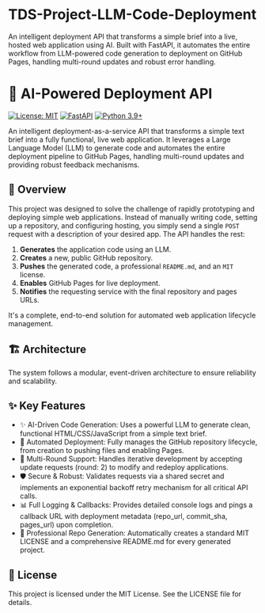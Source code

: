 # TDS-Project-LLM-Code-Deployment
An intelligent deployment API that transforms a simple brief into a live, hosted web application using AI. Built with FastAPI, it automates the entire workflow from LLM-powered code generation to deployment on GitHub Pages, handling multi-round updates and robust error handling.

# 🚀 AI-Powered Deployment API

[![License: MIT](https://img.shields.io/badge/License-MIT-yellow.svg)](https://opensource.org/licenses/MIT)
[![FastAPI](https://img.shields.io/badge/FastAPI-0.104+-green?logo=fastapi)](https://fastapi.tiangolo.com)
[![Python 3.9+](https://img.shields.io/badge/python-3.9+-blue.svg)](https://www.python.org/downloads/)

An intelligent deployment-as-a-service API that transforms a simple text brief into a fully functional, live web application. It leverages a Large Language Model (LLM) to generate code and automates the entire deployment pipeline to GitHub Pages, handling multi-round updates and providing robust feedback mechanisms.

## 📖 Overview

This project was designed to solve the challenge of rapidly prototyping and deploying simple web applications. Instead of manually writing code, setting up a repository, and configuring hosting, you simply send a single `POST` request with a description of your desired app. The API handles the rest:

1.  **Generates** the application code using an LLM.
2.  **Creates** a new, public GitHub repository.
3.  **Pushes** the generated code, a professional `README.md`, and an `MIT` license.
4.  **Enables** GitHub Pages for live deployment.
5.  **Notifies** the requesting service with the final repository and pages URLs.

It's a complete, end-to-end solution for automated web application lifecycle management.

## 🏗️ Architecture

The system follows a modular, event-driven architecture to ensure reliability and scalability.

## ✨ Key Features
- ✨ AI-Driven Code Generation: Uses a powerful LLM to generate clean, functional HTML/CSS/JavaScript from a simple text brief.
- 🚀 Automated Deployment: Fully manages the GitHub repository lifecycle, from creation to pushing files and enabling Pages.
- 🔄 Multi-Round Support: Handles iterative development by accepting update requests (round: 2) to modify and redeploy applications.
- 🛡️ Secure & Robust: Validates requests via a shared secret and implements an exponential backoff retry mechanism for all critical API calls.
- 📊 Full Logging & Callbacks: Provides detailed console logs and pings a callback URL with deployment metadata (repo_url, commit_sha, pages_url) upon completion.
- 📄 Professional Repo Generation: Automatically creates a standard MIT LICENSE and a comprehensive README.md for every generated project.


## 📄 License
This project is licensed under the MIT License. See the LICENSE file for details.
